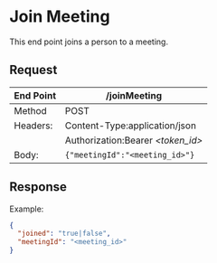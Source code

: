 # Join Meeting

This end point joins a person to a meeting.

## Request

| End Point | **/joinMeeting**                  |
| --------- | --------------------------------- |
| Method    | POST                              |
| Headers:  | Content-Type:application/json     |
|           | Authorization:Bearer _<token_id>_ |
| Body:     | `{"meetingId":"<meeting_id>"}`    |

## Response

Example:

```json
{
  "joined": "true|false",
  "meetingId": "<meeting_id>"
}
```
